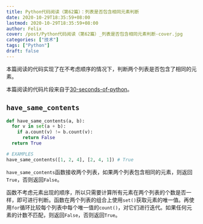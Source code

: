 ```yaml
---
title: Python代码阅读（第62篇）：列表是否包含相同元素判断
date: 2020-10-29T18:35:59+08:00
lastmod: 2020-10-29T18:35:59+08:00
author: Felix
cover: /post/Python代码阅读（第62篇）_列表是否包含相同元素判断-cover.jpg
categories: ["技术"]
tags: ["Python"]
draft: false
---
```


本篇阅读的代码实现了在不考虑顺序的情况下，判断两个列表是否包含了相同的元素。

本篇阅读的代码片段来自于[30-seconds-of-python](https://github.com/30-seconds/30-seconds-of-python)。

<!--more-->

## `have_same_contents`

```python
def have_same_contents(a, b):
  for v in set(a + b):
    if a.count(v) != b.count(v):
      return False
  return True

# EXAMPLES
have_same_contents([1, 2, 4], [2, 4, 1]) # True
```

`have_same_contents`函数接收两个列表，如果两个列表包含相同的元素，则返回`True`，否则返回`False`。

函数不考虑元素出现的顺序，所以只需要计算所有元素在两个列表的个数是否一样，即可进行判断。函数在两个列表的组合上使用`set()`获取元素的唯一值。再使用`for`循环比较每个列表中每个唯一值的`count()`，对它们进行迭代。如果任何元素的计数不匹配，则返回`False`，否则返回`True`。
